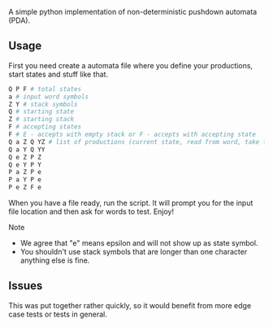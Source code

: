 A simple python implementation of non-deterministic pushdown automata (PDA).

## Usage

First you need create a automata file where you define your productions, start states and stuff like that.

```python
Q P F # total states
a # input word symbols
Z Y # stack symbols
Q # starting state
Z # starting stack
F # accepting states
F # E - accepts with empty stack or F - accepts with accepting state
Q a Z Q YZ # list of productions (current state, read from word, take from stack, next state, add to stack)
Q a Y Q YY
Q e Z P Z
Q e Y P Y 
P a Z P e 
P a Y P e
P e Z F e
```

When you have a file ready, run the script. It will prompt you for the input file location and then ask for words to test. Enjoy!

> [!NOTE]
> * We agree that "e" means epsilon and will not show up as state symbol.
> * You shouldn't use stack symbols that are longer than one character anything else is fine.

## Issues
This was put together rather quickly, so it would benefit from more edge case tests or tests in general.
